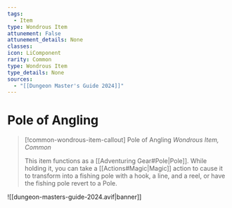 ```yaml
---
tags:
  - Item
type: Wondrous Item
attunement: False
attunement_details: None
classes:
icon: LiComponent
rarity: Common
type: Wondrous Item
type_details: None
sources: 
  - "[[Dungeon Master's Guide 2024]]"
---
```

# Pole of Angling
>[!common-wondrous-item-callout] Pole of Angling
>_Wondrous Item, Common_
>
>This item functions as a [[Adventuring Gear#Pole\|Pole]]. While holding it, you can take a [[Actions#Magic\|Magic]] action to cause it to transform into a fishing pole with a hook, a line, and a reel, or have the fishing pole revert to a Pole.
>


![[dungeon-masters-guide-2024.avif|banner]]